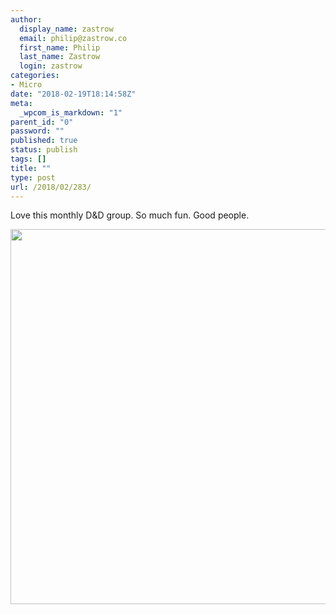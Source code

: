 ```yaml
---
author:
  display_name: zastrow
  email: philip@zastrow.co
  first_name: Philip
  last_name: Zastrow
  login: zastrow
categories:
- Micro
date: "2018-02-19T18:14:58Z"
meta:
  _wpcom_is_markdown: "1"
parent_id: "0"
password: ""
published: true
status: publish
tags: []
title: ""
type: post
url: /2018/02/283/
---
```

<p>Love this monthly D&amp;D group. So much fun. Good people.</p>
<p><img src="/assets/2018/02/05fd1547abbb41c29e2afca205722d7c.jpg" width="600" height="600" /></p>
